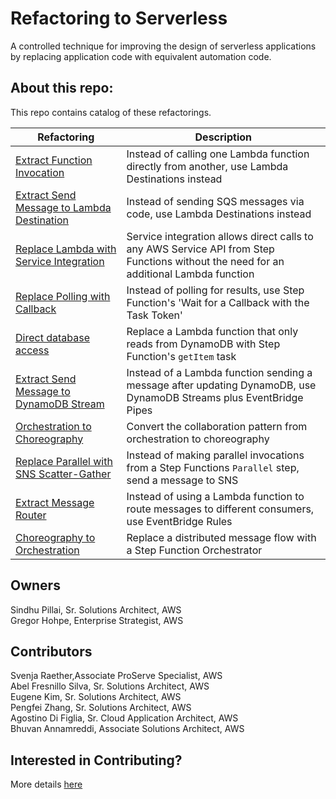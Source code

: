 # Refactoring to Serverless
A controlled technique for improving the design of serverless applications by replacing application code with equivalent automation code.


## About this repo:
This repo contains catalog of these refactorings.


| Refactoring | Description |
| ---- | ---- |
| [Extract Function Invocation](patterns/extract_function_invocation.md) | Instead of calling one Lambda function directly from another, use Lambda Destinations instead |
| [Extract Send Message to Lambda Destination](patterns/extract_send_message.md) | Instead of sending SQS messages via code, use Lambda Destinations instead |
| [Replace Lambda with Service Integration](patterns/service_integration.md) | Service integration allows direct calls to any AWS Service API from Step Functions without the need for an additional Lambda function |
| [Replace Polling with Callback](patterns/replace_polling_with_callback.md) | Instead of polling for results, use Step Function's 'Wait for a Callback with the Task Token'  |
| [Direct database access](patterns/direct_database_access.md) | Replace a Lambda function that only reads from DynamoDB with Step Function's `getItem` task  |
| [Extract Send Message to DynamoDB Stream](patterns/send-message-via-pipes.md) | Instead of a Lambda function sending a message after updating DynamoDB, use DynamoDB Streams plus EventBridge Pipes|
| [Orchestration to Choreography](patterns/orchestration_%20to_choreography.md) | Convert the collaboration pattern from orchestration to choreography |
| [Replace Parallel with SNS Scatter-Gather](patterns/parallel_to_sns_scatter_gather.md) | Instead of making parallel invocations from a Step Functions `Parallel` step, send a message to SNS  |
| [Extract Message Router](patterns/extract-message-router.md)|Instead of using a Lambda function to route messages to different consumers, use EventBridge Rules|
| [Choreography to Orchestration](patterns/choreography-to-orchestration.md)| Replace a distributed message flow with a Step Function Orchestrator|



## Owners
Sindhu Pillai, Sr. Solutions Architect, AWS  
Gregor Hohpe, Enterprise Strategist, AWS

## Contributors
Svenja Raether,Associate ProServe Specialist, AWS  
Abel Fresnillo Silva, Sr. Solutions Architect, AWS  
Eugene Kim, Sr. Solutions Architect, AWS  
Pengfei Zhang, Sr. Solutions Architect, AWS  
Agostino Di Figlia, Sr. Cloud Application Architect, AWS  
Bhuvan Annamreddi, Associate Solutions Architect, AWS

## Interested in Contributing?
More details [here](CONTRIBUTING.md)
